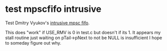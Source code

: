 test mpscfifo intrusive
===

Test Dmitry Vyukov's [intrusive mpsc fifo](http://www.1024cores.net/home/lock-free-algorithms/queues/intrusive-mpsc-node-based-queue).

This does "work" if USE_RMV is 0 in test.c but doesn't if its 1. It appears
my stall routine just waiting on pTail->pNext to not be NULL is insufficient
I hope to someday figure out why.
